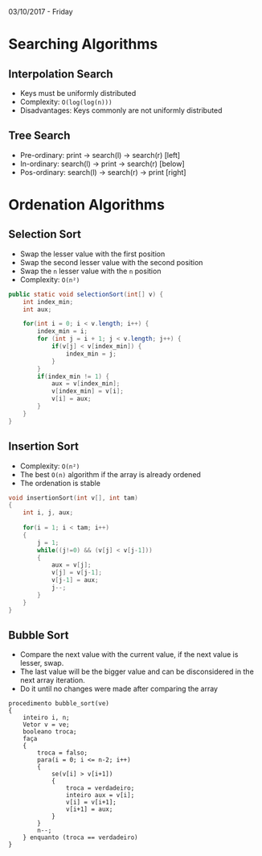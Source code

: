 03/10/2017 - Friday

# Searching Algorithms

## Interpolation Search

* Keys must be uniformly distributed
* Complexity: `O(log(log(n)))`
* Disadvantages: Keys commonly are not uniformly distributed

## Tree Search

* Pre-ordinary: print -> search(l) -> search(r) [left]
* In-ordinary: search(l) -> print -> search(r) [below]
* Pos-ordinary: search(l) -> search(r) -> print [right]

# Ordenation Algorithms

## Selection Sort

* Swap the lesser value with the first position
* Swap the second lesser value with the second position
* Swap the `n` lesser value with the `n` position
* Complexity: `O(n²)`

```Java
public static void selectionSort(int[] v) {
	int index_min;
	int aux;

	for(int i = 0; i < v.length; i++) {
		index_min = i;
		for (int j = i + 1; j < v.length; j++) {
			if(v[j] < v[index_min]) {
				index_min = j;
			}
		}
		if(index_min != 1) {
			aux = v[index_min];
			v[index_min] = v[i];
			v[i] = aux;
		}
	}
}
```

## Insertion Sort

* Complexity: `O(n²)`
* The best `O(n)` algorithm if the array is already ordened
* The ordenation is stable

```C
void insertionSort(int v[], int tam)
{
	int i, j, aux;
	
	for(i = 1; i < tam; i++)
	{
		j = 1;
		while((j!=0) && (v[j] < v[j-1]))
		{
			aux = v[j];
			v[j] = v[j-1];
			v[j-1] = aux;
			j--;
		}
	}
}
```

## Bubble Sort

* Compare the next value with the current value, if the next value is lesser, swap.
* The last value will be the bigger value and can be disconsidered in the next array iteration.
* Do it until no changes were made after comparing the array

```Portugol
procedimento bubble_sort(ve)
{
	inteiro i, n;
	Vetor v = ve;
	booleano troca;
	faça
	{
		troca = falso;
		para(i = 0; i <= n-2; i++)
		{
			se(v[i] > v[i+1])
			{
				troca = verdadeiro;
				inteiro aux = v[i];
				v[i] = v[i+1];
				v[i+1] = aux;
			}
		}
		n--;
	} enquanto (troca == verdadeiro)
}
```
